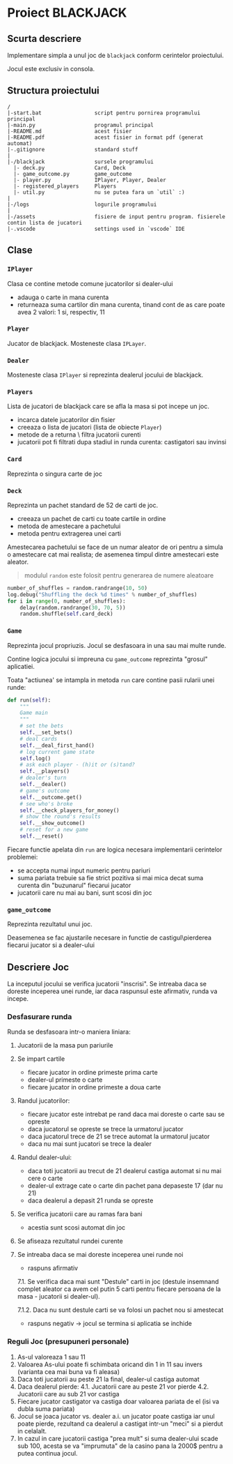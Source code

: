 # Proiect BLACKJACK

## Scurta descriere
Implementare simpla a unul joc de `blackjack` conform cerintelor proiectului.

Jocul este exclusiv in consola.

## Structura proiectului

```
/
|-start.bat                 script pentru pornirea programului principal
|-main.py                   programul principal
|-README.md                 acest fisier
|-README.pdf                acest fisier in format pdf (generat automat)
|-.gitignore                standard stuff
|
|-/blackjack                sursele programului
  |- deck.py                Card, Deck
  |- game_outcome.py        game_outcome
  |- player.py              IPlayer, Player, Dealer
  |- registered_players     Players
  |- util.py                nu se putea fara un `util` :)
|
|-/logs                     logurile programului
|
|-/assets                   fisiere de input pentru program. fisierele contin lista de jucatori
|-.vscode                   settings used in `vscode` IDE
```

## Clase

### `IPlayer`

Clasa ce contine metode comune jucatorilor si dealer-ului

- adauga o carte in mana curenta
- returneaza suma cartilor din mana curenta, tinand cont de as care poate avea 2 valori: 1 si, respectiv, 11

### `Player`
Jucator de blackjack. Mosteneste clasa `IPLayer`.

### `Dealer`
Mosteneste clasa `IPlayer` si reprezinta dealerul jocului de blackjack.

### `Players`
Lista de jucatori de blackjack care se afla la masa si pot incepe un joc.

- incarca datele jucatorilor din fisier
- creeaza o lista de jucatori (lista de obiecte `Player`)
- metode de a returna \ filtra jucatorii curenti 
- jucatorii pot fi filtrati dupa stadiul in runda curenta: castigatori sau invinsi

### `Card`
Reprezinta o singura carte de joc

### `Deck`
Reprezinta un pachet standard de 52 de carti de joc.
- creeaza un pachet de carti cu toate cartile in ordine
- metoda de amestecare a pachetului
- metoda pentru extragerea unei carti

Amestecarea pachetului se face de un numar aleator de ori pentru a simula o amestecare cat mai realista; de asemenea timpul dintre amestecari este aleator.
> modulul `random` este folosit pentru generarea de numere aleatoare

```Python
number_of_shuffles = random.randrange(10, 50)
log.debug("Shuffling the deck %d times" % number_of_shuffles)
for i in range(0, number_of_shuffles):
    delay(random.randrange(30, 70, 5))
    random.shuffle(self.card_deck)
```

### `Game`
Reprezinta jocul propriuzis. Jocul se desfasoara in una sau mai multe runde.

Contine logica jocului si impreuna cu `game_outcome` reprezinta "grosul" aplicatiei.

Toata "actiunea' se intampla in metoda `run` care contine pasii rularii unei runde:

```Python
def run(self):
    """
    Game main
    """
    # set the bets
    self.__set_bets()
    # deal cards
    self.__deal_first_hand()
    # log current game state
    self.log()
    # ask each player - (h)it or (s)tand?
    self.__players()
    # dealer's turn
    self.__dealer()
    # game's outcome
    self.__outcome.get()
    # see who's broke
    self.__check_players_for_money()
    # show the round's results
    self.__show_outcome()
    # reset for a new game
    self.__reset()
```

Fiecare functie apelata din `run` are logica necesara implementarii cerintelor problemei:
- se accepta numai input numeric pentru pariuri
- suma pariata trebuie sa fie strict pozitiva si mai mica decat suma curenta din "buzunarul" fiecarui jucator
- jucatorii care nu mai au bani, sunt scosi din joc

### `game_outcome`
Reprezinta rezultatul unui joc.

Deasemenea se fac ajustarile necesare in functie de castigul\pierderea fiecarui jucator si a dealer-ului

## Descriere Joc

La inceputul jocului se verifica jucatorii "inscrisi". Se intreaba daca se doreste inceperea unei runde, iar daca raspunsul este afirmativ, runda va incepe.

### Desfasurare runda
Runda se desfasoara intr-o maniera liniara:
1. Jucatorii de la masa pun pariurile
2. Se impart cartile
    - fiecare jucator in ordine primeste prima carte
    - dealer-ul primeste o carte
    - fiecare jucator in ordine primeste a doua carte
3. Randul jucatorilor:
    - fiecare jucator este intrebat pe rand daca mai doreste o carte sau se opreste
    - daca jucatorul se opreste se trece la urmatorul jucator
    - daca jucatorul trece de 21 se trece automat la urmatorul jucator
    - daca nu mai sunt jucatori se trece la dealer
4. Randul dealer-ului:
    - daca toti jucatorii au trecut de 21 dealerul castiga automat si nu mai cere o carte
    - dealer-ul extrage cate o carte din pachet pana depaseste 17 (dar nu 21)
    - daca dealerul a depasit 21 runda se opreste
5. Se verifica jucatorii care au ramas fara bani
    - acestia sunt scosi automat din joc
6. Se afiseaza rezultatul rundei curente
7. Se intreaba daca se mai doreste inceperea unei runde noi
    - raspuns afirmativ <br/>
    
    7.1. Se verifica daca mai sunt "Destule" carti in joc (destule insemnand complet aleator ca avem cel putin 5 carti pentru fiecare persoana de la masa - jucatorii si dealer-ul).<br/>
    
    7.1.2. Daca nu sunt destule carti se va folosi un pachet nou si amestecat
    - raspuns negativ -> jocul se termina si aplicatia se inchide

### Reguli Joc (presupuneri personale)
1. As-ul valoreaza 1 sau 11
2. Valoarea As-ului poate fi schimbata oricand din 1 in 11 sau invers (varianta cea mai buna va fi aleasa)
3. Daca toti jucatorii au peste 21 la final, dealer-ul castiga automat
4. Daca dealerul pierde:
4.1. Jucatorii care au peste 21 vor pierde
4.2. Jucatorii care au sub 21 vor castiga
5. Fiecare jucator castigator va castiga doar valoarea pariata de el (isi va dubla suma pariata)
6. Jocul se joaca jucator vs. dealer a.i. un jucator poate castiga iar unul poate pierde, rezultand ca dealerul a castigat intr-un "meci" si a pierdut in celalalt.
7. In cazul in care jucatorii castiga "prea mult" si suma dealer-ului scade sub 100, acesta se va "imprumuta" de la casino pana la 2000$ pentru a putea continua jocul.